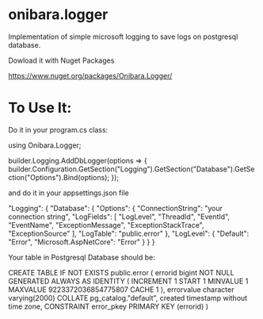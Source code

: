 # onibara.logger

Implementation of simple microsoft logging to save logs on postgresql database.

Dowload it with Nuget Packages

https://www.nuget.org/packages/Onibara.Logger/

# To Use It:

Do it in your program.cs class:

using Onibara.Logger;

builder.Logging.AddDbLogger(options ⇒ { builder.Configuration.GetSection("Logging").GetSection("Database").GetSection("Options").Bind(options); });

and do it in your appsettings.json file

"Logging": { "Database": { "Options": { "ConnectionString": "your connection string", "LogFields": [ "LogLevel", "ThreadId", "EventId", "EventName", "ExceptionMessage", "ExceptionStackTrace", "ExceptionSource" ], "LogTable": "public.error" }, "LogLevel": { "Default": "Error", "Microsoft.AspNetCore": "Error"
} } }

Your table in Postgresql Database should be:

CREATE TABLE IF NOT EXISTS public.error ( errorid bigint NOT NULL GENERATED ALWAYS AS IDENTITY ( INCREMENT 1 START 1 MINVALUE 1 MAXVALUE 9223372036854775807 CACHE 1 ), errorvalue character varying(2000) COLLATE pg_catalog."default", created timestamp without time zone, CONSTRAINT error_pkey PRIMARY KEY (errorid) )
